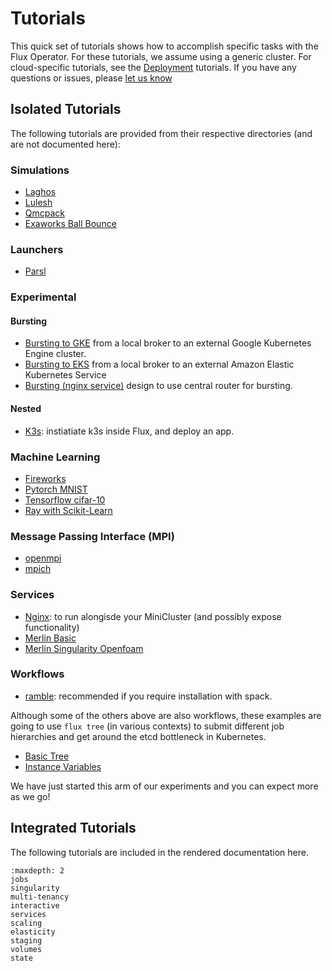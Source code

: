 # Tutorials

This quick set of tutorials shows how to accomplish specific tasks with the Flux Operator.
For these tutorials, we assume using a generic cluster. For cloud-specific tutorials, see the
[Deployment](https://flux-framework.org/flux-operator/deployment/index.html) tutorials.
If you have any questions or issues, please [let us know](https://github.com/flux-framework/flux-operator/issues)

## Isolated Tutorials

The following tutorials are provided from their respective directories (and are not documented here):

### Simulations

 - [Laghos](https://github.com/flux-framework/flux-operator/blob/main/examples/simulations/laghos-demos/minicluster.yaml)
 - [Lulesh](https://github.com/flux-framework/flux-operator/tree/main/examples/simulations/lulesh/minicluster.yaml)
 - [Qmcpack](https://github.com/flux-framework/flux-operator/tree/main/examples/simulations/qmcpack/minicluster.yaml)
 - [Exaworks Ball Bounce](https://github.com/flux-framework/flux-operator/tree/main/examples/simulations/exaworks-ball-bounce/minicluster.yaml)

### Launchers

 - [Parsl](https://github.com/flux-framework/flux-operator/tree/main/examples/launchers/parsl)

### Experimental

#### Bursting

 - [Bursting to GKE](https://github.com/flux-framework/flux-operator/tree/main/examples/experimental/bursting/broker-gke) from a local broker to an external Google Kubernetes Engine cluster.
 - [Bursting to EKS](https://github.com/flux-framework/flux-operator/tree/main/examples/experimental/bursting/broker-eks) from a local broker to an external Amazon Elastic Kubernetes Service
 - [Bursting (nginx service)](https://github.com/flux-framework/flux-operator/tree/main/examples/experimental/bursting/nginx) design to use central router for bursting.

#### Nested

 - [K3s](https://github.com/flux-framework/flux-operator/tree/main/examples/nested/k3s/basic): instiatiate k3s inside Flux, and deploy an app.


### Machine Learning

 - [Fireworks](https://github.com/flux-framework/flux-operator/blob/main/examples/machine-learning/fireworks)
 - [Pytorch MNIST](https://github.com/flux-framework/flux-operator/blob/main/examples/machine-learning/pytorch)
 - [Tensorflow cifar-10](https://github.com/flux-framework/flux-operator/blob/main/examples/machine-learning/tensorflow)
 - [Ray with Scikit-Learn](https://github.com/flux-framework/flux-operator/blob/main/examples/machine-learning/ray/scikit-learn)

### Message Passing Interface (MPI)

 - [openmpi](https://github.com/flux-framework/flux-operator/blob/main/examples/mpi/ompi)
 - [mpich](https://github.com/flux-framework/flux-operator/blob/main/examples/mpi/mpich)


### Services

 - [Nginx](https://github.com/flux-framework/flux-operator/blob/main/examples/services/sidecar/nginx): to run alongisde your MiniCluster (and possibly expose functionality)
 - [Merlin Basic](https://github.com/flux-framework/flux-operator/blob/main/examples/launchers/merlin/basic)
 - [Merlin Singularity Openfoam](https://github.com/flux-framework/flux-operator/blob/main/examples/launchers/merlin/singularity-openfoam)

### Workflows

 - [ramble](https://github.com/flux-framework/flux-operator/blob/main/examples/workflows/ramble): recommended if you require installation with spack.

Although some of the others above are also workflows, these examples are going to use `flux tree` (in various contexts) to
submit different job hierarchies and get around the etcd bottleneck in Kubernetes. 

 - [Basic Tree](https://github.com/flux-framework/flux-operator/blob/main/examples/workflows/tree)
 - [Instance Variables](https://github.com/flux-framework/flux-operator/blob/main/examples/workflows/tree-with-variables)

We have just started this arm of our experiments and you can expect more as we go!

## Integrated Tutorials

The following tutorials are included in the rendered documentation here.

```{toctree}
:maxdepth: 2
jobs
singularity
multi-tenancy
interactive
services
scaling
elasticity
staging
volumes
state
```

